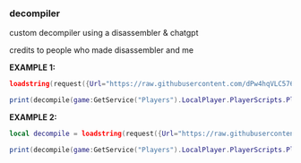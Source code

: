 ### decompiler

custom decompiler using a disassembler & chatgpt

credits to people who made disassembler and me

**EXAMPLE 1:**
```lua
loadstring(request({Url="https://raw.githubusercontent.com/dPw4hqVLC576BrasAT3DKJzp/decompiler/main/decompile.lua",Method="GET"}).Body)();

print(decompile(game:GetService("Players").LocalPlayer.PlayerScripts.PlayerScriptsLoader));
```
**EXAMPLE 2:**
```lua
local decompile = loadstring(request({Url="https://raw.githubusercontent.com/dPw4hqVLC576BrasAT3DKJzp/decompiler/main/decompile.lua",Method="GET"}).Body)();

print(decompile(game:GetService("Players").LocalPlayer.PlayerScripts.PlayerScriptsLoader));
```
